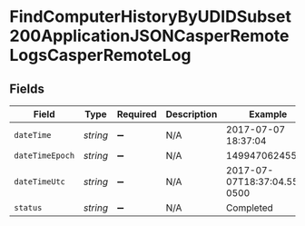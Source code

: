 # FindComputerHistoryByUDIDSubset200ApplicationJSONCasperRemoteLogsCasperRemoteLog


## Fields

| Field                        | Type                         | Required                     | Description                  | Example                      |
| ---------------------------- | ---------------------------- | ---------------------------- | ---------------------------- | ---------------------------- |
| `dateTime`                   | *string*                     | :heavy_minus_sign:           | N/A                          | 2017-07-07 18:37:04          |
| `dateTimeEpoch`              | *string*                     | :heavy_minus_sign:           | N/A                          | 1499470624555                |
| `dateTimeUtc`                | *string*                     | :heavy_minus_sign:           | N/A                          | 2017-07-07T18:37:04.555-0500 |
| `status`                     | *string*                     | :heavy_minus_sign:           | N/A                          | Completed                    |